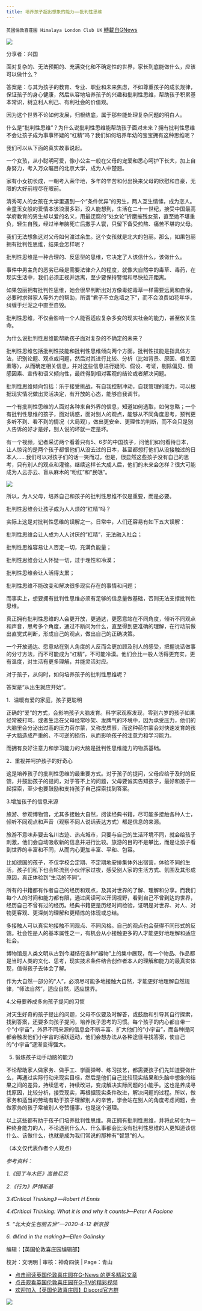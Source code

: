 ```yaml
---
title: 培养孩子超出想象的能力——批判性思维
---
```

`英國倫敦喜莊園 Himalaya London Club UK` [轉載自GNews](https://gnews.org/zh-hans/1583397/)

[![](https://spark.adobe.com/page/FxpgQYv0XEF22/images/331aa68c-8670-4240-8443-444f39cfa03f.png?asset_id=ab83b2fe-550b-4b1f-aacc-08eafa840d1c&amp;img_etag=%2271393a9424553b98b936b36792d7fa7b%22&amp;size=1024)](https://spark.adobe.com/page/FxpgQYv0XEF22/images/331aa68c-8670-4240-8443-444f39cfa03f.png?asset_id=ab83b2fe-550b-4b1f-aacc-08eafa840d1c&amp;img_etag=%2271393a9424553b98b936b36792d7fa7b%22&amp;size=1024)

分享者：兴国

面对复杂的、无法预期的、充满变化和不确定性的世界，家长到底能做什么，应该可以做什么？

答案是：与其为孩子的教育、专业、职业和未来焦虑，不如尊重孩子的成长规律，保证孩子的身心健康，然后从容地培养孩子的兴趣和批判性思维，帮助孩子积累基本常识，树立利人利己、有利社会的价值观。

因为这个世界不论如何发展，归根结底，属于那些能处理复杂问题的明白人。

什么是“批判性思维”？为什么说批判性思维能帮助孩子面对未来？拥有批判性思维不会让孩子成为事事怀疑的“杠精”吗？我们如何培养年幼的宝宝拥有这种思维呢？

我们可以从下面的真实故事说起。

一个女孩，从小聪明可爱，像小公主一般在父母的宠爱和悉心呵护下长大，加上自身努力，考入万众瞩目的北京大学，成为人中楚翘。

家有小女初长成，一朝考入荣华地，多年的辛苦和付出换来父母的欣慰和自豪，无限的大好前程尽在眼前。

清秀可人的女孩在大学里遇到一个“条件优异”的男生，两人互生情愫，成为恋人。金童玉女般的爱情本该浪漫多彩，没人能想到，生活在二十一世纪，接受中国最高学府教育的男生却以爱的名义，用最迂腐的“处女论”折磨摧残女孩，直至她不堪重负，轻生自残，经过半年脑死亡后撒手人寰，只留下备受煎熬、痛苦不堪的父母。

我们无法想象这对父母如何渡过余生。这个女孩就是北大的包丽。那么，如果包丽拥有批判性思维，结果会怎样呢？

批判性思维是一种合理的、反思型的思维，它决定了人该信什么，该做什么。

事件中男主角的恶劣已经是需要法律介入的程度，就像大自然中的毒草、毒药，在现实生活中，我们必须正视并远离，至少要保持警惕和尽快拉开距离。

如果包丽拥有批判性思维，她会很早判断出对方像毒蛇毒草一样需要远离和自保，必要时求得家人等外力的帮助，所谓“君子不立危墙之下”，而不会浪费如花年华，纠缠于烂泥之中直至自毁。

批判性思维，不仅会影响一个人能否适应复杂多变的现实社会的能力，甚至攸关生命。

为什么说批判性思维能帮助孩子面对复杂的不确定的未来？

批判性思维包括批判性技能和批判性思维倾向两个方面。批判性技能是指具体方法，识别论题、观点或问题，然后对其进行比较、分析（比如背景、原因、相关因素等），从而确定相关信息，并对这些信息进行疑问、假设、考证，剔除偏见、情感因素、宣传和语义倾向性，最终得到相对客观的结论或者解决问题。

批判性思维倾向包括：乐于接受挑战，有自我控制冲动，自我管理的能力，可以根据现实情况做出灵活决定，有开放的心态，能够自我调节。

一个有批判性思维的人面对各种来自外界的信息，知道如何选取，如何忽略；一个有批判性思维的孩子，面对诱惑，面对别人的观点，能够从不同角度思考，预判更多听不到、看不到的情况（大局观），做出更安全、更理性的判断，而不会只是别人告诉的好才是好，别人说的坏就一定是坏。

有一个视频，记者采访两个看着只有5、6岁的中国孩子，问他们如何看待日本，让人惊诧的是两个孩子都恨他们从没去过的日本，甚至都想打他们从没接触过的日本人……我们可以对孩子们的话一笑而过，但是，很显然这些孩子没有自己的思考，只有别人的观点和灌输。继续这样长大成人后，他们的未来会怎样？很大可能成为人云亦云、盲从麻木的“粉红”和“民氓”。

[![](https://spark.adobe.com/page/FxpgQYv0XEF22/images/5c8ecb5e-5e50-4b21-b614-becd22ec3102.png?asset_id=0cb280a5-49c5-40c7-b7cd-d6251425f526&amp;img_etag=%22bfe29c090a06328e5b6a942f1487b24f%22&amp;size=1024)](https://spark.adobe.com/page/FxpgQYv0XEF22/images/5c8ecb5e-5e50-4b21-b614-becd22ec3102.png?asset_id=0cb280a5-49c5-40c7-b7cd-d6251425f526&amp;img_etag=%22bfe29c090a06328e5b6a942f1487b24f%22&amp;size=1024)

所以，为人父母，培养自己和孩子的批判性思维不仅是重要，而是必要。

批判性思维会让孩子成为人人烦的“杠精”吗？

实际上这是对批判性思维的误解之一。日常中，人们还容易有如下五大误解：

批判性思维会让人成为人人讨厌的“杠精”，无法融入社会；

批判性思维容易让人否定一切，充满负能量；

批判性思维会让人怀疑一切，过于理性和冷漠；

批判性思维会让人活得太累；

批判性思维不能改变和解决很多现实存在的事情和问题；

而事实上，想要拥有批判性思维必须有足够的信息量做基础，否则无法支撑批判性思维。

真正拥有批判性思维的人会更开放，更通达，更愿意站在不同角度，倾听不同观点和声音，思考多个角度，通过不断问为什么，直至得到更准确的理解，在行动前做出直觉式判断，形成自己的观点，做出自己的正确决策。

一个开放通达、愿意站在别人角度的人反而会更加顾及别人的感受，把握说话做事的分寸方法，而不可能成为“杠精”，不可能冷漠。他们会比一般人活得更充实，更有温度，对生活有更多理解，并能灵活对应。

对于孩子，从何时，如何培养孩子的批判性思维呢？

答案是“从出生就应开始”。

1．温暖有爱的家庭，孩子更聪明

正确的“爱”的方式，会影响孩子大脑发育。科学家观察发现，零到六岁的孩子如果经常被打骂，或者生活在父母经常吵架、发脾气的环境中，因为承受压力，他们的大脑里会分泌出过高的压力荷尔蒙，又称皮质醇，而这种荷尔蒙会对快速发育的孩子大脑造成严重的、不可逆的损伤，从而影响孩子的注意力和学习能力。

而拥有良好注意力和学习能力的大脑是批判性思维能力的物质基础。

2．重视并呵护孩子的好奇心

这是培养孩子的批判性思维的最重要方式。对于孩子的提问，父母应给于及时的反馈，并鼓励孩子的提问，对于答不上的问题，父母要诚实告知孩子，最好和孩子一起探索，至少也要鼓励和支持孩子自己探索找到答案。

3.增加孩子的信息来源

旅游、参观博物馆，尤其多接触大自然，阅读经典书籍，尽可能多接触各种人士，倾听不同观点和声音（观察不同人说话表达方式）都是信息的来源。

旅游不意味非要去名川古迹、热点城市，只要与自己的生活环境不同，就会给孩子刺激，他们会自动吸收新的信息并进行比较。旅游的目的不是攀比，而是让孩子看到世界的丰富和不同，从而内心更加丰富、平和、包容。

比如德国的孩子，不仅学校会定期、不定期地安排集体外出宿营，体验不同的生活，孩子们私下也会轮流到小伙伴家过夜，感受别人家的生活方式、氛围及其形成原因，真正体验到“生活的不同”。

所有的书籍都有作者自己的经历和观点，及其对世界的了解、理解和分享。而我们每个人的时间和能力都有限，通过阅读可以开阔视野，看到自己不曾到达的世界，经历自己不曾有过的经历。经典书籍更是历经时间检验，证明是对世界、对人、对物更客观、更深刻的理解和更精炼的体现或总结。

多接触人可以真实地接触不同观点、不同风格。自己的观点也会获得不同形式的反馈。社会性是人的基本属性之一，有机会从小接触更多的人才能更好地理解和适应社会。

博物馆是人类文明从古到今凝结在各种“器物”上的集中展现，每一个物品、作品都是当时人类的文化、思考，现实技术条件结合创作者本人的理解和能力的最真实体现，值得孩子去体会了解。

作为大自然一部分的“人”，必须尽可能多地接触大自然，才能更好地理解自然规律，“师法自然”，适应自然，适应世界。

4.父母要养成多向孩子提问的习惯

对天生好奇的孩子提出的问题，父母不仅要及时解答，或鼓励和引导其自行探索，找到答案，还要多向孩子提问，培养孩子思考的习惯。每个孩子的内心都自带一个“小宇宙”，外界不同来源的信息会不断丰富、扩大他们的“小宇宙”，而各种提问都会触发他们小宇宙的活跃运动，他们会想办法从各种途径寻找答案，使自己的“小宇宙”逐渐变得强大。

5. 锻炼孩子动手动脑的能力

不论帮助家人做家务、做手工、学画弹琴、练习技艺，都需要孩子们先知道要做什么，再通过实际行动来现实目标，然后是他们自己比较现实结果和头脑中想象的结果之间的差异，持续思考，持续改进，变成解决实际问题的小能手。这也是养成寻找原因，比较分析，接受现实，再根据现实条件改进，解决问题的过程。所以，做家务和适当的劳动有助于孩子理解别人的辛苦，学会站在别人的角度考虑问题，会做家务的孩子常被别人夸赞懂事，也是这个道理。

以上这些都有助于孩子们培养批判性思维。真正拥有批判性思维，并将此转化为一种终身能力的人，不论遇到什么人、什么事都会比没有批判性思维的人更知道该信什么、该做什么，也就是成为我们常说的那种有“智慧”的人。

（本文仅代表作者个人观点）

*参考资料：*

*1.《园丁与木匠》高普尼克*

*2.《行为》萨博斯基*

*3.《Critical Thinking》 —Robert H Ennis*

*4.《Critical Thinking: What it is and why it counts》—Peter A Facione*

*5. “北大女生包丽去世”—2020-4-12 新京报*

*6. 《Mind in the making》—Ellen Galinsky*

编辑：【英国伦敦喜庄园编辑部】

校对：文明明 | 审核：神奇四侠 | Page：青山

- [点击阅读英国伦敦喜庄园在G-News 的更多精彩文章](https://gnews.org/zh-hans/author/himalaya_hawk/)
- [点击观看英国伦敦喜庄园在G-TV的精彩视频](https://gtv.org/web/#/UserInfo/5ee680a45bd6f123dd104807)
- [欢迎加入【英国伦敦喜庄园】Discord官方群](https://discord.gg/VsNaHaMUsy)


[![](https://spark.adobe.com/page/FxpgQYv0XEF22/images/b7c25957-8b67-4267-b18c-f25d93f5e760.jpg?asset_id=a48ccfb5-5064-4f46-9a66-a67492000fdd&amp;img_etag=%22fb035768c8cb9d7a5024d2e8b5ca4124%22&amp;size=1024)](https://spark.adobe.com/page/FxpgQYv0XEF22/images/b7c25957-8b67-4267-b18c-f25d93f5e760.jpg?asset_id=a48ccfb5-5064-4f46-9a66-a67492000fdd&amp;img_etag=%22fb035768c8cb9d7a5024d2e8b5ca4124%22&amp;size=1024)
